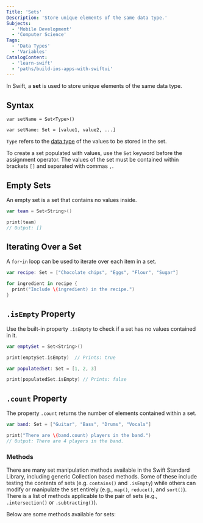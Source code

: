 ```yaml
---
Title: 'Sets'
Description: 'Store unique elements of the same data type.'
Subjects:
  - 'Mobile Development'
  - 'Computer Science'
Tags:
  - 'Data Types'
  - 'Variables'
CatalogContent:
  - 'learn-swift'
  - 'paths/build-ios-apps-with-swiftui'
---
```


In Swift, a **set** is used to store unique elements of the same data type.

## Syntax

```pseudo
var setName = Set<Type>()

var setName: Set = [value1, value2, ...]
```

`Type` refers to the [data type](https://www.codecademy.com/resources/docs/swift/data-types) of the values to be stored in the set.

To create a set populated with values, use the `Set` keyword before the assignment operator. The values of the set must be contained within brackets `[]` and separated with commas `,`.

## Empty Sets

An empty set is a set that contains no values inside.

```swift
var team = Set<String>()

print(team)
// Output: []
```

## Iterating Over a Set

A `for`-`in` loop can be used to iterate over each item in a set.

```swift
var recipe: Set = ["Chocolate chips", "Eggs", "Flour", "Sugar"]

for ingredient in recipe {
  print("Include \(ingredient) in the recipe.")
}
```

## `.isEmpty` Property

Use the built-in property `.isEmpty` to check if a set has no values contained in it.

```swift
var emptySet = Set<String>()

print(emptySet.isEmpty)  // Prints: true

var populatedSet: Set = [1, 2, 3]

print(populatedSet.isEmpty) // Prints: false
```

## `.count` Property

The property `.count` returns the number of elements contained within a set.

```swift
var band: Set = ["Guitar", "Bass", "Drums", "Vocals"]

print("There are \(band.count) players in the band.")
// Output: There are 4 players in the band.
```

### Methods

There are many set manipulation methods available in the Swift Standard Library, including generic Collection based methods. Some of these include testing the contents of sets (e.g. `contains()` and `.isEmpty`) while others can modify or manipulate the set entirely (e.g., `map()`, `reduce()`, and `sort()`). There is a list of methods applicable to the pair of sets (e.g., `.intersection()` or `.subtracting()`).

Below are some methods available for sets:
